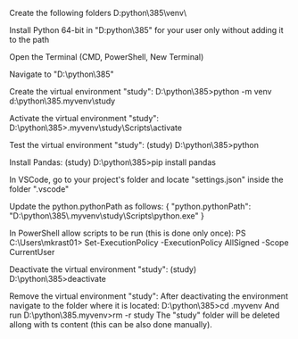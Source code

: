 Create the following folders D:python\385\venv\

Install Python 64-bit in "D:python\385" for your user only without adding it to the path

Open the Terminal (CMD, PowerShell, New Terminal)

Navigate to "D:\python\385"

Create the virtual environment "study":
	D:\python\385>python -m venv d:\python\385\.myvenv\study

Activate the virtual environment "study":
	D:\python\385>.myvenv\study\Scripts\activate
	
Test the virtual environment "study":
	(study) D:\python\385>python
	
Install Pandas:
	(study) D:\python\385>pip install pandas	

In VSCode, go to your project's folder and locate "settings.json" inside the folder ".vscode"

Update the python.pythonPath as follows:
{
    "python.pythonPath": "D:\\python\\385\\.myvenv\\study\\Scripts\\python.exe"
} 

In PowerShell allow scripts to be run (this is done only once):
	PS C:\Users\mkrast01> Set-ExecutionPolicy -ExecutionPolicy AllSigned -Scope CurrentUser

Deactivate the virtual environment "study":
	(study) D:\python\385>deactivate

Remove the virtual environment "study":
	After deactivating the environment navigate to the folder where it is located:
		D:\python\385>cd .myvenv
	And run
		D:\python\385\.myvenv>rm -r study
	The "study" folder will be deleted allong with ts content (this can be also done manually).
